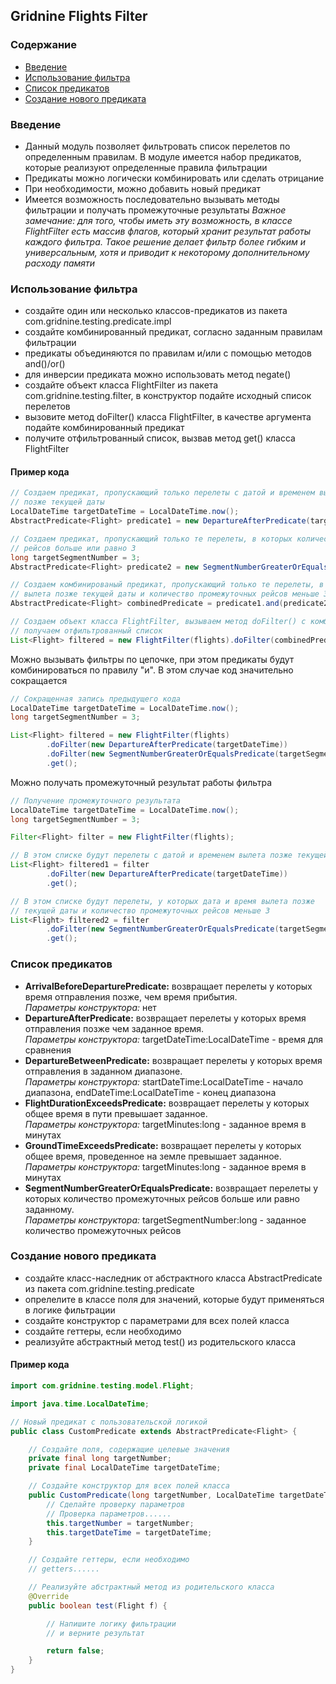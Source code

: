 ## Gridnine Flights Filter

### Содержание

- [Введение](#введение)
- [Использование фильтра](#использование-фильтра)
- [Список предикатов](#список-предикатов)
- [Создание нового предиката](#создание-нового-предиката)

### Введение

- Данный модуль позволяет фильтровать список перелетов по определенным правилам. В модуле имеется набор
предикатов, которые реализуют определенные правила фильтрации 
- Предикаты можно логически комбинировать или сделать отрицание
- При необходимости, можно добавить новый предикат 
- Имеется возможность последовательно вызывать методы фильтрации и получать промежуточные
результаты
*Важное замечание: для того, чтобы иметь эту возможность, в классе
FlightFilter есть массив флагов, который хранит результат работы каждого фильтра.
Такое решение делает фильтр более гибким и универсальным, хотя и приводит к
некоторому дополнительному расходу памяти*

### Использование фильтра

- создайте один или несколько классов-предикатов из пакета com.gridnine.testing.predicate.impl
- создайте комбинированный предикат, согласно заданным правилам фильтрации
- предикаты объединяются по правилам и/или с помощью методов and()/or()
- для инверсии предиката можно использовать метод negate()
- создайте объект класса FlightFilter из пакета com.gridnine.testing.filter, в конструктор подайте исходный список перелетов
- вызовите метод doFilter() класса FlightFilter, в качестве аргумента подайте комбинированный предикат
- получите отфильтрованный список, вызвав метод get() класса FlightFilter

#### Пример кода

```java     
// Создаем предикат, пропускающий только перелеты с датой и временем вылета
// позже текущей даты
LocalDateTime targetDateTime = LocalDateTime.now();
AbstractPredicate<Flight> predicate1 = new DepartureAfterPredicate(targetDateTime);

// Создаем предикат, пропускающий только те перелеты, в которых количество промежуточных
// рейсов больше или равно 3
long targetSegmentNumber = 3;
AbstractPredicate<Flight> predicate2 = new SegmentNumberGreaterOrEqualsPredicate(targetSegmentNumber);

// Создаем комбинированый предикат, пропускающий только те перелеты, в которых дата и время
// вылета позже текущей даты и количество промежуточных рейсов меньше 3
AbstractPredicate<Flight> combinedPredicate = predicate1.and(predicate2.negate());

// Создаем объект класса FlightFilter, вызываем метод doFilter() с комбинированным предикатом,
// получаем отфильтрованный список
List<Flight> filtered = new FlightFilter(flights).doFilter(combinedPredicate).get();
```

Можно вызывать фильтры по цепочке, при этом предикаты будут комбинироваться по правилу "и".
В этом случае код значительно сокращается

```java
// Сокращенная запись предыдущего кода
LocalDateTime targetDateTime = LocalDateTime.now();
long targetSegmentNumber = 3;

List<Flight> filtered = new FlightFilter(flights)
        .doFilter(new DepartureAfterPredicate(targetDateTime))
        .doFilter(new SegmentNumberGreaterOrEqualsPredicate(targetSegmentNumber).negate())
        .get();
```

Можно получать промежуточный результат работы фильтра

```java
// Получение промежуточного результата
LocalDateTime targetDateTime = LocalDateTime.now();
long targetSegmentNumber = 3;

Filter<Flight> filter = new FlightFilter(flights);

// В этом списке будут перелеты с датой и временем вылета позже текущей даты
List<Flight> filtered1 = filter
        .doFilter(new DepartureAfterPredicate(targetDateTime))
        .get();

// В этом списке будут перелеты, у которых дата и время вылета позже
// текущей даты и количество промежуточных рейсов меньше 3
List<Flight> filtered2 = filter
        .doFilter(new SegmentNumberGreaterOrEqualsPredicate(targetSegmentNumber).negate())
        .get();
```

### Список предикатов

- **ArrivalBeforeDeparturePredicate:** возвращает перелеты у которых время отправления позже, чем время
прибытия.  
*Параметры конструктора:* нет
- **DepartureAfterPredicate:** возвращает перелеты у которых время отправления позже
чем заданное время.  
*Параметры конструктора:* targetDateTime:LocalDateTime - время для сравнения
- **DepartureBetweenPredicate:** возвращает перелеты у которых время отправления в заданном
    диапазоне.  
*Параметры конструктора:* startDateTime:LocalDateTime - начало диапазона,
  endDateTime:LocalDateTime - конец диапазона
- **FlightDurationExceedsPredicate:** возвращает перелеты у которых общее время в пути
превышает заданное.  
*Параметры конструктора:* targetMinutes:long - заданное время в минутах
- **GroundTimeExceedsPredicate:** возвращает перелеты у которых общее время, проведенное на
земле превышает заданное.  
*Параметры конструктора:* targetMinutes:long - заданное время в минутах
- **SegmentNumberGreaterOrEqualsPredicate:** возвращает перелеты у которых количество промежуточных
рейсов больше или равно заданному.  
*Параметры конструктора:* targetSegmentNumber:long - заданное
количество промежуточных рейсов

### Создание нового предиката

- создайте класс-наследник от абстрактного класса AbstractPredicate из пакета com.gridnine.testing.predicate
- опрелелите в классе поля для значений, которые будут применяться в логике фильтрации
- создайте конструктор с параметрами для всех полей класса
- создайте геттеры, если необходимо
- реализуйте абстрактный метод test() из родительского класса

#### Пример кода

```java
import com.gridnine.testing.model.Flight;

import java.time.LocalDateTime;

// Новый предикат с пользовательской логикой
public class CustomPredicate extends AbstractPredicate<Flight> {

    // Создайте поля, содержащие целевые значения
    private final long targetNumber;
    private final LocalDateTime targetDateTime;

    // Создайте конструктор для всех полей класса
    public CustomPredicate(long targetNumber, LocalDateTime targetDateTime) {
        // Сделайте проверку параметров
        // Проверка параметров......
        this.targetNumber = targetNumber;
        this.targetDateTime = targetDateTime;
    }

    // Создайте геттеры, если необходимо
    // getters......

    // Реализуйте абстрактный метод из родительского класса
    @Override
    public boolean test(Flight f) {

        // Напишите логику фильтрации
        // и верните результат

        return false;
    }
}
```
